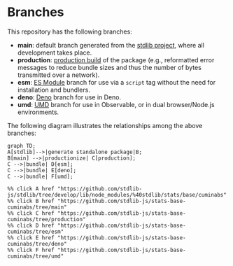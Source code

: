 <!--

@license Apache-2.0

Copyright (c) 2022 The Stdlib Authors.

Licensed under the Apache License, Version 2.0 (the "License");
you may not use this file except in compliance with the License.
You may obtain a copy of the License at

    http://www.apache.org/licenses/LICENSE-2.0

Unless required by applicable law or agreed to in writing, software
distributed under the License is distributed on an "AS IS" BASIS,
WITHOUT WARRANTIES OR CONDITIONS OF ANY KIND, either express or implied.
See the License for the specific language governing permissions and
limitations under the License.

-->

# Branches

This repository has the following branches:

-   **main**: default branch generated from the [stdlib project][stdlib-url], where all development takes place.
-   **production**: [production build][production-url] of the package (e.g., reformatted error messages to reduce bundle sizes and thus the number of bytes transmitted over a network).
-   **esm**: [ES Module][esm-url] branch for use via a `script` tag without the need for installation and bundlers.
-   **deno**: [Deno][deno-url] branch for use in Deno.
-   **umd**: [UMD][umd-url] branch for use in Observable, or in dual browser/Node.js environments.

The following diagram illustrates the relationships among the above branches:

```mermaid
graph TD;
A[stdlib]-->|generate standalone package|B;
B[main] -->|productionize| C[production];
C -->|bundle| D[esm];
C -->|bundle| E[deno];
C -->|bundle| F[umd];

%% click A href "https://github.com/stdlib-js/stdlib/tree/develop/lib/node_modules/%40stdlib/stats/base/cuminabs"
%% click B href "https://github.com/stdlib-js/stats-base-cuminabs/tree/main"
%% click C href "https://github.com/stdlib-js/stats-base-cuminabs/tree/production"
%% click D href "https://github.com/stdlib-js/stats-base-cuminabs/tree/esm"
%% click E href "https://github.com/stdlib-js/stats-base-cuminabs/tree/deno"
%% click F href "https://github.com/stdlib-js/stats-base-cuminabs/tree/umd"
```

[stdlib-url]: https://github.com/stdlib-js/stdlib/tree/develop/lib/node_modules/%40stdlib/stats/base/cuminabs
[production-url]: https://github.com/stdlib-js/stats-base-cuminabs/tree/production
[deno-url]: https://github.com/stdlib-js/stats-base-cuminabs/tree/deno
[umd-url]: https://github.com/stdlib-js/stats-base-cuminabs/tree/umd
[esm-url]: https://github.com/stdlib-js/stats-base-cuminabs/tree/esm